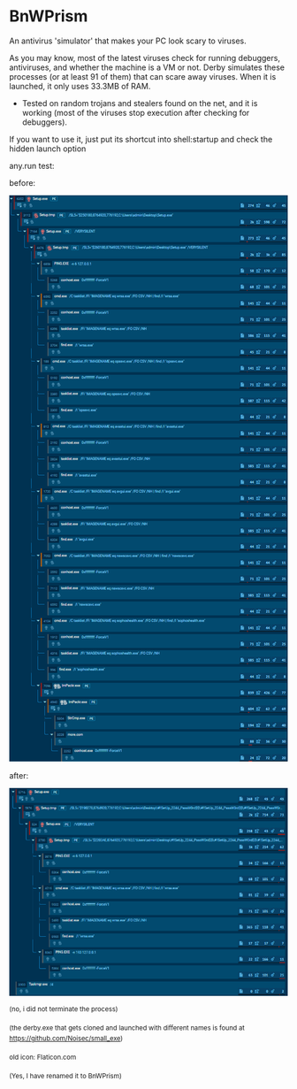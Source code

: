# BnWPrism
An antivirus 'simulator' that makes your PC look scary to viruses.

As you may know, most of the latest viruses check for running debuggers, antiviruses, and whether the machine is a VM or not.
Derby simulates these processes (or at least 91 of them) that can scare away viruses. When it is launched, it only uses 33.3MB of RAM.
- Tested on random trojans and stealers found on the net, and it is working (most of the viruses stop execution after checking for debuggers).

If you want to use it, just put its shortcut into shell:startup and check the hidden launch option

any.run test:

before:

  ![x](https://github.com/Noisec/pic-s/blob/main/images/derby-bef.png?raw=true)

after:

  ![x](https://github.com/Noisec/pic-s/blob/main/images/derby-aft.png?raw=true)

<sup>(no, i did not terminate the process)</sup>


<sup>(the derby.exe that gets cloned and launched with different names is found at https://github.com/Noisec/small_exe)</sup>

<sup>old icon: Flaticon.com</sup>

<sup>(Yes, I have renamed it to BnWPrism)</sup>
